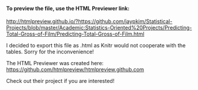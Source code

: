 #### To preview the file, use the HTML Previewer link:
http://htmlpreview.github.io/?https://github.com/jaypkim/Statistical-Projects/blob/master/Academic:Statistics-Oriented%20Projects/Predicting-Total-Gross-of-Film/Predicting-Total-Gross-of-Film.html

I decided to export this file as .html as Knitr would not cooperate with the tables. Sorry for the inconvenience!

The HTML Previewer was created here: https://github.com/htmlpreview/htmlpreview.github.com

Check out their project if you are interested!
